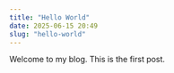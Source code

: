 ```yaml
---
title: "Hello World"
date: 2025-06-15 20:49
slug: "hello-world"
---
```


Welcome to my blog. This is the first post.
